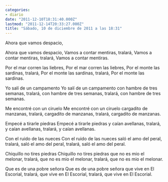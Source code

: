```yaml
---
categories:
- diario
date: "2011-12-10T18:31:40.000Z"
lastmod: "2011-12-14T20:33:27.000Z"
title: "Sábado, 10 de diciembre de 2011 a las 18:31"
---
```


Ahora que vamos despacio, 

Ahora que vamos despacio,
Vamos a contar mentiras, tralará, 
Vamos a contar mentiras, tralará, 
Vamos a contar mentiras.

Por el mar corren las liebres,
Por el mar corren las liebres,
Por el monte las sardinas, tralará,
Por el monte las sardinas, tralará,
Por el monte las sardinas.

Yo salí­ de un campamento
Yo salí­ de un campamento
con hambre de tres semanas, tralará,
con hambre de tres semanas, tralará,
con hambre de tres semanas.

Me encontré con un ciruelo
Me encontré con un ciruelo
cargadito de manzanas, tralará, 
cargadito de manzanas, tralará, 
cargadito de manzanas.

Empecé a tirarle piedras
Empecé a tirarle piedras
y caí­an avellanas, tralará,
y caí­an avellanas, tralará,
y caí­an avellanas.

Con el ruido de las nueces
Con el ruido de las nueces
saló el amo del peral, tralará,
saló el amo del peral, tralará,
saló el amo del peral.

Chiquillo no tires piedras
 Chiquillo no tires piedras
que no es mio el melonar, tralará, 
que no es mio el melonar, tralará, 
que no es mio el melonar.

Que es de una pobre señora
Que es de una pobre señora
que vive en El Escorial, tralará,
que vive en El Escorial, tralará,
que vive en El Escorial.